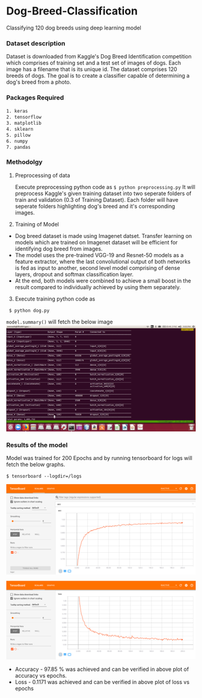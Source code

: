 # Dog-Breed-Classification
Classifying 120 dog breeds using deep learning model
### Dataset description
Dataset is downloaded from Kaggle's Dog Breed Identification competition which comprises of training set and a test set of images of dogs. Each image has a filename that is its unique id. The dataset comprises 120 breeds of dogs. The goal  is to create a classifier capable of determining a dog's breed from a photo.
### Packages Required
```
1. keras
2. tensorflow
3. matplotlib
4. sklearn
5. pillow
6. numpy
7. pandas
```

### Methodolgy
1. Preprocessing of data

    Execute preprocessing python code as 
   `
   $ python preprocessing.py
 ` 
It will preprocess Kaggle's given training dataset into two seperate folders of train and validation (0.3 of Training Dataset). Each folder will have seperate folders highlighting dog's breed and it's corresponding images.

2. Training of Model
* Dog breed dataset is made using Imagenet datset. Transfer learning on models which are trained on Imagenet dataset will be efficient for identifying dog breed from images. 
* The model uses the pre-trained VGG-19 and Resnet-50 models as a feature extractor, where the last convolutional output of both networks is fed as input to another, second level model comprising of dense layers, dropout and softmax classification layer.
* At the end, both models were combined to achieve a small boost in the result compared to individually achieved by using them separately. 

3. Execute training python code as 
  
  ```
   $ python dog.py
  ```

`model.summary()` will fetch the below image
![alt text](https://github.com/avenash97/Dog-Breed-Classification/blob/master/Screenshot%20from%202018-10-27%2021-05-22.png)

### Results of the model

Model was trained for 200 Epochs and by running tensorboard for logs will fetch the below graphs.
   
   ```
  $ tensorboard --logdir=/logs
  ```
![alt text](https://github.com/avenash97/Dog-Breed-Classification/blob/master/Images/Accuracy1.png)

![alt text](https://github.com/avenash97/Dog-Breed-Classification/blob/master/Images/Loss1.png)



* Accuracy - 97.85 % was achieved and can be verified in above plot of accuracy vs epochs.
* Loss - 0.1171 was achieved and can be verified in above plot of loss vs epochs
